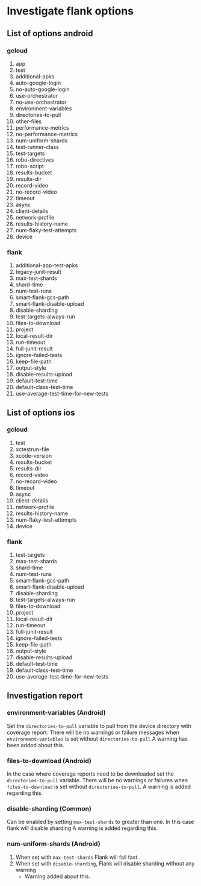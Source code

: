 # Investigate flank options

## List of options android

### gcloud

1. app
1. test
1. additional-apks
1. auto-google-login
1. no-auto-google-login
1. use-orchestrator
1. no-use-orchestrator
1. environment-variables
1. directories-to-pull
1. other-files
1. performance-metrics
1. no-performance-metrics
1. num-uniform-shards
1. test-runner-class
1. test-targets
1. robo-directives
1. robo-script
1. results-bucket
1. results-dir
1. record-video
1. no-record-video
1. timeout
1. async
1. client-details
1. network-profile
1. results-history-name
1. num-flaky-test-attempts
1. device

### flank

1. additional-app-test-apks
1. legacy-junit-result
1. max-test-shards
1. shard-time
1. num-test-runs
1. smart-flank-gcs-path
1. smart-flank-disable-upload
1. disable-sharding
1. test-targets-always-run
1. files-to-download
1. project
1. local-result-dir
1. run-timeout
1. full-junit-result
1. ignore-failed-tests
1. keep-file-path
1. output-style
1. disable-results-upload
1. default-test-time
1. default-class-test-time
1. use-average-test-time-for-new-tests

## List of options ios

### gcloud

1. test
1. xctestrun-file
1. xcode-version
1. results-bucket
1. results-dir
1. record-video
1. no-record-video
1. timeout
1. async
1. client-details
1. network-profile
1. results-history-name
1. num-flaky-test-attempts
1. device

### flank

1. test-targets
1. max-test-shards
1. shard-time
1. num-test-runs
1. smart-flank-gcs-path
1. smart-flank-disable-upload
1. disable-sharding
1. test-targets-always-run
1. files-to-download
1. project
1. local-result-dir
1. run-timeout
1. full-junit-result
1. ignore-failed-tests
1. keep-file-path
1. output-style
1. disable-results-upload
1. default-test-time
1. default-class-test-time
1. use-average-test-time-for-new-tests

## Investigation report

### environment-variables (Android)

Set the ```directories-to-pull``` variable to pull from the device directory with coverage report.
There will be no warnings or failure messages when ```environment-variables``` is set without ```directories-to-pull```
A warning has been added about this.

### files-to-download (Android)

In the case where coverage reports need to be downloaded set the ```directories-to-pull``` variable.
There will be no warnings or failures when ```files-to-download``` is set without ```directories-to-pull```.
A warning is added regarding this.

### disable-sharding (Common)

Can be enabled by setting ```max-test-shards``` to greater than one. In this case flank will disable sharding
A warning is added regarding this.

### num-uniform-shards (Android)

1. When set with ```max-test-shards``` Flank will fail fast.
1. When set with ```disable-sharding```, Flank will disable sharding without any warning
   - Warning added about this.
